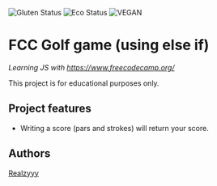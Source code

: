 ![Gluten Status](https://img.shields.io/badge/Gluten-Free-green.svg)
![Eco Status](https://img.shields.io/badge/ECO-Friendly-green.svg)
![VEGAN](https://img.shields.io/badge/Vegan-Friendly-brightgreen)
# FCC Golf game (using else if)

_Learning JS with https://www.freecodecamp.org/_

This project is for educational purposes only.

## Project features

- Writing a score (pars and strokes) will return your score.

## Authors

[Realzyyy](https://github.com/ReaLzyyy)
